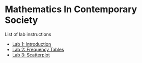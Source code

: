 # Mathematics In Contemporary Society

List of lab instructions

- [Lab 1: Introduction](MA321-Lab-1.html)
- [Lab 2: Frequency Tables](MA321-Lab-2.html)
- [Lab 3: Scatterplot](MA321-Lab-3.html)
